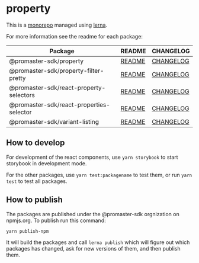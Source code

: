 # property

This is a [monorepo](https://medium.com/@maoberlehner/monorepos-in-the-wild-33c6eb246cb9) managed using [lerna](https://lernajs.io/).

For more information see the readme for each package:

| Package                                  | README                                                 | CHANGELOG                                                    |
| ---------------------------------------- | ------------------------------------------------------ | ------------------------------------------------------------ |
| @promaster-sdk/property                  | [README](packages/property/README.md)                  | [CHANGELOG](packages/property/CHANGELOG.md)                  |
| @promaster-sdk/property-filter-pretty    | [README](packages/property-filter-pretty/README.md)    | [CHANGELOG](packages/property-filter-pretty/CHANGELOG.md)    |
| @promaster-sdk/react-property-selectors  | [README](packages/react-property-selectors/README.md)  | [CHANGELOG](packages/react-property-selectors/CHANGELOG.md)  |
| @promaster-sdk/react-properties-selector | [README](packages/react-properties-selector/README.md) | [CHANGELOG](packages/react-properties-selector/CHANGELOG.md) |
| @promaster-sdk/variant-listing           | [README](packages/variant-listing/README.md)           | [CHANGELOG](packages/variant-listing/CHANGELOG.md)           |

## How to develop

For development of the react components, use `yarn storybook` to start storybook in development mode.

For the other packages, use `yarn test:packagename` to test them, or run `yarn test` to test all packages.

## How to publish

The packages are published under the @promaster-sdk orgnization on npmjs.org. To publish run this command:

```
yarn publish-npm
```

It will build the packages and call `lerna publish` which will figure out which packages has changed, ask for new versions of them, and then publish them.
